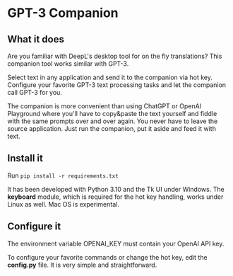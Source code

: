 # GPT-3 Companion

## What it does

Are you familiar with DeepL's desktop tool for on the fly translations?
This companion tool works similar with GPT-3.

Select text in any application and send it to the companion via hot key. 
Configure your favorite GPT-3 text processing tasks and let the companion call
GPT-3 for you.

The companion is more convenient than using ChatGPT or OpenAI Playground
where you'll have to copy&paste the text yourself and fiddle with the
same prompts over and over again. You never have to leave the source application. Just run the companion, put it aside and feed it with text.

## Install it
Run `pip install -r requirements.txt`

It has been developed with Python 3.10 and the Tk UI under Windows. The **keyboard**
module, which is required for the hot key handling, works under Linux as well. Mac OS is experimental.

## Configure it
The environment variable OPENAI_KEY must contain your OpenAI API key.

To configure your favorite commands or change the hot key, edit the **config.py** file.
It is very simple and straightforward.
